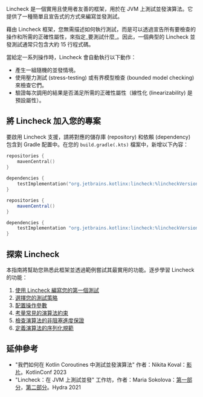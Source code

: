 [//]: # (title: Lincheck 指南)

Lincheck 是一個實用且使用者友善的框架，用於在 JVM 上測試並發演算法。它提供了一種簡單且宣告式的方式來編寫並發測試。

藉由 Lincheck 框架，您無需描述如何執行測試，而是可以透過宣告所有要檢查的操作和所需的正確性屬性，來指定_要測試什麼_。因此，一個典型的 Lincheck 並發測試通常只包含大約 15 行程式碼。

當給定一系列操作時，Lincheck 會自動執行以下動作：

*   產生一組隨機的並發情境。
*   使用壓力測試 (stress-testing) 或有界模型檢查 (bounded model checking) 來檢查它們。
*   驗證每次調用的結果是否滿足所需的正確性屬性（線性化 (linearizability) 是預設屬性）。

## 將 Lincheck 加入您的專案

要啟用 Lincheck 支援，請將對應的儲存庫 (repository) 和依賴 (dependency) 包含到 Gradle 配置中。在您的 `build.gradle(.kts)` 檔案中，新增以下內容：

<tabs group="build-script">
<tab title="Kotlin" group-key="kotlin">

```kotlin
repositories {
    mavenCentral()
}
 
dependencies {
    testImplementation("org.jetbrains.kotlinx:lincheck:%lincheckVersion%")
}
```

</tab>
<tab title="Groovy" group-key="groovy">

```groovy
repositories {
    mavenCentral()
}

dependencies {
    testImplementation "org.jetbrains.kotlinx:lincheck:%lincheckVersion%"
}
```

</tab>
</tabs>

## 探索 Lincheck

本指南將幫助您熟悉此框架並透過範例嘗試其最實用的功能。逐步學習 Lincheck 的功能：

1.  [使用 Lincheck 編寫您的第一個測試](introduction.md)
2.  [選擇您的測試策略](testing-strategies.md)
3.  [配置操作參數](operation-arguments.md)
4.  [考量常見的演算法約束](constraints.md)
5.  [檢查演算法的非阻塞進度保證](progress-guarantees.md)
6.  [定義演算法的序列化規範](sequential-specification.md)

## 延伸參考
*   "我們如何在 Kotlin Coroutines 中測試並發演算法" 作者：Nikita Koval：[影片](https://youtu.be/jZqkWfa11Js)。KotlinConf 2023
*   "Lincheck：在 JVM 上測試並發" 工作坊，作者：Maria Sokolova：[第一部分](https://www.youtube.com/watch?v=YNtUK9GK4pA)，[第二部分](https://www.youtube.com/watch?v=EW7mkAOErWw)。Hydra 2021